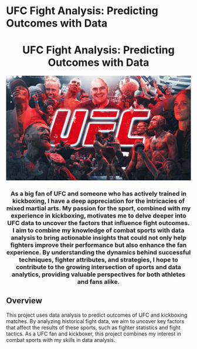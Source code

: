 # UFC Fight Analysis: Predicting Outcomes with Data
<h1 align="center">UFC Fight Analysis: Predicting Outcomes with Data
</h1>


<div align="center">
  <img src="UFC image.jpeg">
</div>

<h3 align="center">As a big fan of UFC and someone who has actively trained in kickboxing, I have a deep appreciation for the intricacies of mixed martial arts. My passion for the sport, combined with my experience in kickboxing, motivates me to delve deeper into UFC data to uncover the factors that influence fight outcomes. I aim to combine my knowledge of combat sports with data analysis to bring actionable insights that could not only help fighters improve their performance but also enhance the fan experience. By understanding the dynamics behind successful techniques, fighter attributes, and strategies, I hope to contribute to the growing intersection of sports and data analytics, providing valuable perspectives for both athletes and fans alike.
</h3>


## Overview

This project uses data analysis to predict outcomes of UFC and kickboxing matches. By analyzing historical fight data, we aim to uncover key factors that affect the results of these sports, such as fighter statistics and fight tactics. As a UFC fan and kickboxer, this project combines my interest in combat sports with my skills in data analysis.

